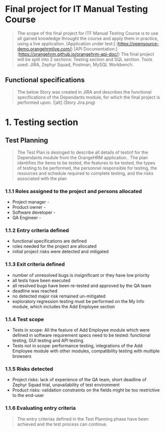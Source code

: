 # Final project for IT Manual Testing Course
> The scope of the final project for ITF Manual Testing Course is to use all gained knowledge throught the course and apply them in practice, using a live application.
> [Application under test:] (https://opensource-demo.orangehrmlive.com/)
> [API Documentation:] (https://orangehrm.github.io/orangehrm-api-doc/)
> The final project will be split into 2 sections: Testing section and SQL section.
> Tools used: JIRA, Zephyr Squad, Postman, MySQL Workbench.

## Functional specifications
> The below Story was created in JIRA and describes the functional specifications of the Dependants module, for which the final project is performed upon.
![alt] (Story Jira.png)

# 1. Testing section
## Test Planning
> The Test Plan is desinged to describe all details of testinf for the Dependants module from the OrangeHRM application..
> The plan identifies the items to be tested, the features to be tested, the types of testing to be performed, the personnel responsible for testing, the resources and schedule required to complete testing, and the risks associated with the plan

### 1.1.1 Roles assigned to the project and persons allocated
* Project manager - 
* Product owner - 
* Software developer - 
* QA Engineer - 

### 1.1.2 Entry criteria defined
* functional specifications are defined
* roles needed for the project are allocated
* initial project risks were detected and mitigated

### 1.1.3 Exit criteria defined
* number of unresolved bugs is insignificant or they have low priority
* all tests have been executed
* all resolved bugs have been re-tested and approved by the QA team
* deadline was reached
* no detected major risk remained un-mitigated
* exploratory regression testing must be performed on the My Info module, which includes the Add Employee section

### 1.1.4 Test scope
*	Tests in scope: All the feature of Add Employee module which were defined in software requirement specs need to be tested: functional testing, GUI testing and API testing
*	Tests not in scope: performance testing, integrations of the Add Employee module with other modules, compatibility testing with multiple browsers

### 1.1.5 Risks detected
*	Project risks: lack of experience of the QA team, short deadline of Zephyr Squad trial, unavailability of test environment
*	Product risks: validation constraints on the fields might be too restrictive to the end-user

### 1.1.6 Evaluating entry criteria
> The entry criterias defined in the Test Planning phase have been achieved and the test process can continue.
